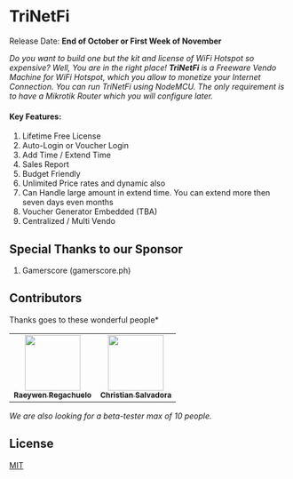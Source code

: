 
# TriNetFi
Release Date: **End of October or First Week of November**

*Do you want to build one but the kit and license of WiFi Hotspot so expensive?
Well, You are in the right place!*
***TriNetFi** is a Freeware Vendo Machine for WiFi Hotspot, which you allow to monetize your Internet Connection. You can run TriNetFi using NodeMCU. The only requirement is to have a Mikrotik Router which you will configure later.*

#### Key Features:

 1. Lifetime Free License
 2. Auto-Login or Voucher Login
 3. Add Time / Extend Time
 4. Sales Report
 5. Budget Friendly
 6. Unlimited Price rates and dynamic also
 7. Can Handle large amount in extend time. You can extend more then seven days even months
 8. Voucher Generator Embedded  (TBA)
 9. Centralized / Multi Vendo


## Special Thanks to our Sponsor

 1. Gamerscore (gamerscore.ph)

## Contributors
Thanks goes to these wonderful people*
<!-- markdownlint-disable -->
<table>
  <tr>
    <td align="center"><a href="https://github.com/sweeeeep"><img src="https://avatars.githubusercontent.com/u/13380637?v=3" width="100px;" alt=""/><br /><sub><b>Raeywen Regachuelo</b> </sub></a></td>
    <td align="center"><a href="https://github.com/crs26"><img src="https://avatars.githubusercontent.com/u/55611653?v=3" width="100px;" alt=""/><br /><sub><b>Christian Salvadora</b></sub></a> </td>
  </tr>
</table>

<!-- markdownlint-enable -->

*We are also looking for a beta-tester max of 10 people.*

## License
[MIT](https://github.com/TridentNetwork/TriNetFi/blob/main/LICENSE)
